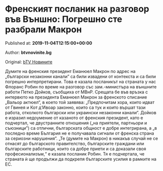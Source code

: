 
# Френският посланик на разговор във Външно: Погрешно сте разбрали Макрон

Published at: **2019-11-04T12:15:00+00:00**

Author: **btvnovinite.bg**

Original: [bTV Новините](https://btvnovinite.bg/bulgaria/frenskijat-poslanik-na-razgovor-vav-vanshno-pogreshno-ste-razbrali-makron.html)

Думите на френския президент Еманюел Макрон по адрес на „български незаконни канали” са били извадени от контекста и са били погрешно интерпретирани. Това е казала посланикът на страната у нас Флоранс Робин по време на разговор със зам.-министъра на външните работи Петко Дойков, съобщиха от МВнР.
Срещата бе във връзка с интервюто на президента Еманюел Макрон за френското списание „Вальор актюел“, в което той заявява: „Предпочитам хора, които идват от Гвинея и Кот д‘Ивоар законно, които са тук и които вършат тази работа, отколкото български или украински незаконни канали“.
Дойков е изразил недоумение от казаното от френския президент, като е подчертал, че двустранните отношения („на приятели, партньори и съюзници”) са отлични, българската общност е добре интегрирана, а „в последно време България не е получавала сигнали от френска страна за сериозни нарушения”.
„Те (думите на Макрон) в никакъв случай не се отнасят до българското правителство, българските граждани или българските работници, които са добре приети и са доказали своя професионализъм,“ е казала посланик Робин.
Тя е подчертала, че страната ѝ ще продължи да подкрепя българските усилия в рамките на ЕС.
